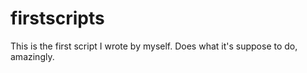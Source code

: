# firstscripts

This is the first script I wrote by myself. Does what it's suppose to do, amazingly.
